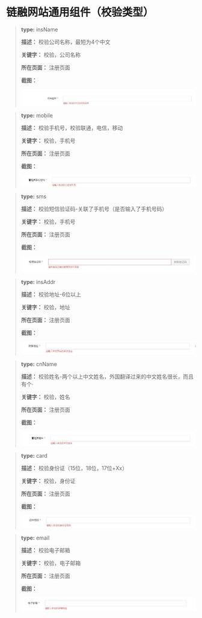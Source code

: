 # 链融网站通用组件（校验类型）

> **type:** insName
> 
> **描述：** 校验公司名称，最短为4个中文
> 
> **关键字：** 校验，公司名称
> 
> **所在页面：** 注册页面
> 
> **截图：** 
> 
> ![校验公司名称 *](./images/valid-insName.jpg)

> **type:** mobile
> 
> **描述：** 校验手机号，校验联通，电信，移动
> 
> **关键字：** 校验，手机号
> 
> **所在页面：** 注册页面
> 
> **截图：** 
> 
> ![校验手机号 *](./images/valid-mobile.jpg)

> **type:** sms
> 
> **描述：** 校验短信验证码-关联了手机号（是否输入了手机号码）
> 
> **关键字：** 校验，手机号
> 
> **所在页面：** 注册页面
> 
> **截图：** 
> 
> ![校验公司名称 *](./images/valid-sms.jpg)

> **type:** insAddr
> 
> **描述：** 校验地址-6位以上
> 
> **关键字：** 校验，地址
> 
> **所在页面：** 注册页面
> 
> **截图：** 
> 
> ![校验地址 *](./images/valid-insAddr.jpg)

> **type:** cnName
> 
> **描述：** 校验姓名-两个以上中文姓名，外国翻译过来的中文姓名很长，而且有个·
> 
> **关键字：** 校验，姓名
> 
> **所在页面：** 注册页面
> 
> **截图：** 
> 
> ![校验姓名 *](./images/valid-cnName.jpg)

> **type:** card
> 
> **描述：** 校验身份证（15位，18位，17位+Xx）
> 
> **关键字：** 校验，身份证
> 
> **所在页面：** 注册页面
> 
> **截图：** 
> 
> ![校验身份证 *](./images/valid-card.jpg)

> **type:** email
> 
> **描述：** 校验电子邮箱
> 
> **关键字：** 校验，电子邮箱
> 
> **所在页面：** 注册页面
> 
> **截图：** 
> 
> ![校验电子邮箱 *](./images/valid-email.jpg)
